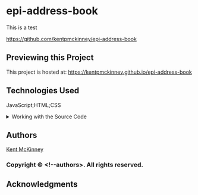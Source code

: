 
# epi-address-book

This is a test

https://github.com/kentpmckinney/epi-address-book

## Previewing this Project

This project is hosted at: https://kentpmckinney.github.io/epi-address-book

## Technologies Used

JavaScript;HTML;CSS

<details>
  <summary>Working with the Source Code</summary>

  The following instructions explain how to set up a development environment for this project on MacOS. Steps will differ depending on the operating system.

  ### Prerequisites

  The following software must be installed and properly configured on the target machine. 

  ```
  An updated web browser (Internet Explorer is not compatible)
  ```
  ```
  Node.js
  ```
  ```
  Git (optional but recommended)
  ```

  ### Setting up a Development Environment

  1. Download a copy of the source code from: https://github.com/kentpmckinney/epi-address-book
    or clone using the repository link: this-is-a-test
  2. Navigate to the folder location of the source files in Finder or in the Terminal
  3. Run the command `npm install` to download a local cache of the npm packages used by this application
  4. Build the application with the command `npm run build`
  5. Start the application with the command `npm run start`

  ## Deployment

  Run the command 'npm run build' to build a production version of the application under ./build

</details>

## Authors

[Kent McKinney](https://github.com/kentpmckinney)

### Copyright &copy; <!--current_year--> <!--authors>. All rights reserved.

## Acknowledgments

<!--acknowledgement-->